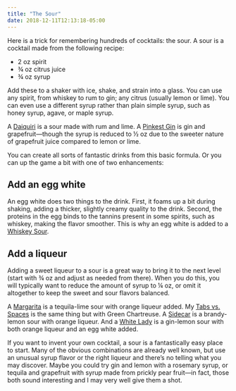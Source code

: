 ```yaml
---
title: "The Sour"
date: 2018-12-11T12:13:18-05:00
---
```

Here is a trick for remembering hundreds of cocktails: the sour. A sour is a cocktail made from the following recipe:

* 2 oz spirit
* ¾ oz citrus juice
* ¾ oz syrup

Add these to a shaker with ice, shake, and strain into a glass. You can use any spirit, from whiskey to rum to gin; any citrus (usually lemon or lime). You can even use a different syrup rather than plain simple syrup, such as honey syrup, agave, or maple syrup.

A [Daiquiri](/drinks/daiquiri/) is a sour made with rum and lime. A [Pinkest Gin](/drinks/pinkest-gin/) is gin and grapefruit—though the syrup is reduced to ½ oz due to the sweeter nature of grapefruit juice compared to lemon or lime.

You can create all sorts of fantastic drinks from this basic formula. Or you can up the game a bit with one of two enhancements:

## Add an egg white

An egg white does two things to the drink. First, it foams up a bit during shaking, adding a thicker, slightly creamy quality to the drink. Second, the proteins in the egg binds to the tannins present in some spirits, such as whiskey, making the flavor smoother. This is why an egg white is added to a [Whiskey Sour](/drinks/maple-bourbon-sour/).

## Add a liqueur

Adding a sweet liqueur to a sour is a great way to bring it to the next level (start with ¾ oz and adjust as needed from there). When you do this, you will typically want to reduce the amount of syrup to ¼ oz, or omit it altogether to keep the sweet and sour flavors balanced.

A [Margarita](/drinks/margarita/) is a tequila-lime sour with orange liqueur added. My [Tabs vs. Spaces](/drinks/tabs-vs-spaces/) is the same thing but with Green Chartreuse. A [Sidecar](/drinks/sidecar/) is a brandy-lemon sour with orange liqueur. And a [White Lady](/drinks/white-lady/) is a gin-lemon sour with both orange liqueur and an egg white added.

If you want to invent your own cocktail, a sour is a fantastically easy place to start. Many of the obvious combinations are already well known, but use an unusual syrup flavor or the right liqueur and there’s no telling what you may discover. Maybe you could try gin and lemon with a rosemary syrup, or tequila and grapefruit with syrup made from prickly pear fruit—in fact, those both sound interesting and I may very well give them a shot.

